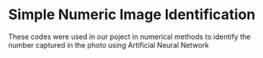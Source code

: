 # Simple Numeric Image Identification

These codes were used in our poject in numerical methods to identify the number captured in the photo using Artificial Neural Network

